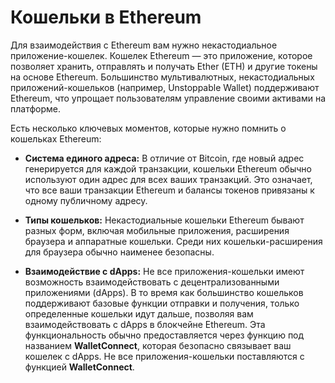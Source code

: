 # Кошельки в Ethereum

Для взаимодействия с Ethereum вам нужно некастодиальное приложение-кошелек. Кошелек Ethereum — это приложение, которое позволяет хранить, отправлять и получать Ether (ETH) и другие токены на основе Ethereum. Большинство мультивалютных, некастодиальных приложений-кошельков (например, Unstoppable Wallet) поддерживают Ethereum, что упрощает пользователям управление своими активами на платформе.

Есть несколько ключевых моментов, которые нужно помнить о кошельках Ethereum:

- **Система единого адреса:** В отличие от Bitcoin, где новый адрес генерируется для каждой транзакции, кошельки Ethereum обычно используют один адрес для всех ваших транзакций. Это означает, что все ваши транзакции Ethereum и балансы токенов привязаны к одному публичному адресу.

- **Типы кошельков:** Некастодиальные кошельки Ethereum бывают разных форм, включая мобильные приложения, расширения браузера и аппаратные кошельки. Среди них кошельки-расширения для браузера обычно наименее безопасны.

- **Взаимодействие с dApps:** Не все приложения-кошельки имеют возможность взаимодействовать с децентрализованными приложениями (dApps). В то время как большинство кошельков поддерживают базовые функции отправки и получения, только определенные кошельки идут дальше, позволяя вам взаимодействовать с dApps в блокчейне Ethereum. Эта функциональность обычно предоставляется через функцию под названием **WalletConnect**, которая безопасно связывает ваш кошелек с dApps. Не все приложения-кошельки поставляются с функцией **WalletConnect**.